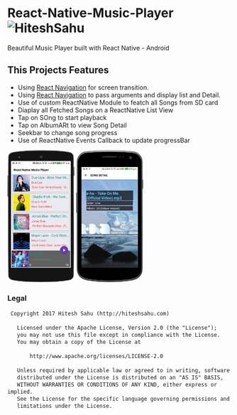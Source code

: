 # React-Native-Music-Player ![HiteshSahu](https://github.com/hiteshsahu/React-Native-Music-Player/blob/master/android/app/src/main/res/mipmap-hdpi/ic_launcher.png "Hitesh Sahu")

Beautiful Music Player built with React Native - Android

## This Projects Features

- Using [React Navigation](https://reactnavigation.org/docs/intro/)  for screen transition.
- Using [React Navigation](https://reactnavigation.org/docs/intro/)  to pass arguments and display list and Detail.
- Use of custom ReactNative Module to featch all Songs from SD card
- Diaplay all Fetched Songs on a ReactNative List View
- Tap on SOng to start playback
- Tap on AlbumARt to view Song Detail
- Seekbar to change song  progress
- Use of ReactNative Events Callback to update progressBar

<img src="Art/home_screen.png" width="30%"> <img src="Art/detail.png" width="30%">

### Legal

     Copyright 2017 Hitesh Sahu (http://hiteshsahu.com)

       Licensed under the Apache License, Version 2.0 (the "License");
       you may not use this file except in compliance with the License.
       You may obtain a copy of the License at

           http://www.apache.org/licenses/LICENSE-2.0

       Unless required by applicable law or agreed to in writing, software
       distributed under the License is distributed on an "AS IS" BASIS,
       WITHOUT WARRANTIES OR CONDITIONS OF ANY KIND, either express or implied.
       See the License for the specific language governing permissions and
       limitations under the License.
